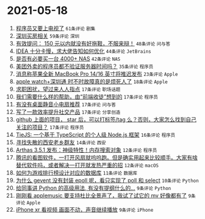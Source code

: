 # 2021-05-18

1. [程序员又要上电视了](https://www.v2ex.com/t/777581) `61条评论` `剧集`
1. [深圳买房相关](https://www.v2ex.com/t/777673) `59条评论` `深圳`
1. [有效提问： 150 元以内就没有好拖鞋，不服来辩！](https://www.v2ex.com/t/777689) `48条评论` `问与答`
1. [IDEA 十分卡慢，求大佬告知如何优化](https://www.v2ex.com/t/777670) `44条评论` `JetBrains`
1. [是否有必要买一台 4000+ NAS](https://www.v2ex.com/t/777677) `42条评论` `NAS`
1. [美团外卖的程序员都不验证服务器时间吗？](https://www.v2ex.com/t/777611) `35条评论` `程序员`
1. [消息称苹果全新 MacBook Pro 14/16 英寸将推迟发布](https://www.v2ex.com/t/777633) `23条评论` `Apple`
1. [apple watch+深圳通 时不时故障真的是烦死人了](https://www.v2ex.com/t/777575) `18条评论` `Apple`
1. [求职困扰，望过来人人指点](https://www.v2ex.com/t/777726) `17条评论` `职场话题`
1. [我们需要什么样的帮助，由“前端收徒”想到的](https://www.v2ex.com/t/777722) `17条评论` `程序员`
1. [有没有桌面静音小电扇推荐](https://www.v2ex.com/t/777662) `17条评论` `问与答`
1. [写了一款效率提升社交产品](https://www.v2ex.com/t/777651) `17条评论` `分享创造`
1. [github 上面的项目， star 后，可以打标签/tag 么？否则，大家怎么找到自己关注的项目？](https://www.v2ex.com/t/777636) `17条评论` `程序员`
1. [TieJS: 一个基于 TypeScript 的个人级 Node.js 框架](https://www.v2ex.com/t/777644) `16条评论` `程序员`
1. [寻找失散的西安老乡群友](https://www.v2ex.com/t/777659) `14条评论` `西安`
1. [Arthas 3.5.1 发布：神级特性！内存搜索对象](https://www.v2ex.com/t/777640) `12条评论` `程序员`
1. [腾讯的看图软件，一打开风扇就呜呜跑。但是确实用起来比较顺手。大家有啥替代软件吗，或者解决一打开就发热严重的招](https://www.v2ex.com/t/777600) `12条评论` `macOS`
1. [如何为游戏排行榜设计对应的数据库](https://www.v2ex.com/t/777626) `11条评论` `数据库`
1. [为什么 gevent 没有封装 epoll 呢，看只实现了 poll 和 select](https://www.v2ex.com/t/777704) `10条评论` `Python`
1. [给同事讲 Python 的高级用法, 有没有提纲什么的...](https://www.v2ex.com/t/777709) `9条评论` `Python`
1. [刚刚看 applemusic 要支持杜比全景声了，我试了试它的 mv 好像都有了](https://www.v2ex.com/t/777701) `9条评论` `Apple`
1. [iPhone xr 看视频 画面不动，声音继续播放](https://www.v2ex.com/t/777690) `9条评论` `iPhone`
